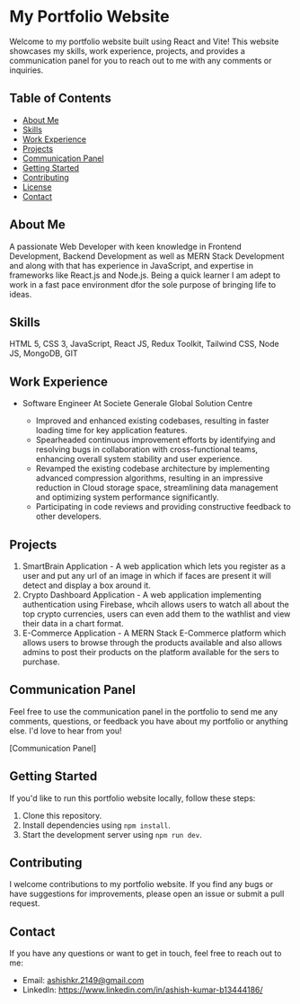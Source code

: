 # My Portfolio Website

Welcome to my portfolio website built using React and Vite! This website showcases my skills, work experience, projects, and provides a communication panel for you to reach out to me with any comments or inquiries.

## Table of Contents
- [About Me](#about-me)
- [Skills](#skills)
- [Work Experience](#work-experience)
- [Projects](#projects)
- [Communication Panel](#communication-panel)
- [Getting Started](#getting-started)
- [Contributing](#contributing)
- [License](#license)
- [Contact](#contact)

## About Me
A passionate Web Developer with keen knowledge in Frontend Development, Backend Development as well as MERN Stack Development and along with that has experience in JavaScript, and expertise in frameworks like React.js and Node.js. Being a quick learner I am adept to work in a fast pace environment dfor the sole purpose of bringing life to ideas.

## Skills
HTML 5, CSS 3, JavaScript, React JS, Redux Toolkit, Tailwind CSS, Node JS, MongoDB, GIT

## Work Experience
- Software Engineer At Societe Generale Global Solution Centre

  * Improved and enhanced existing codebases, resulting in faster loading time for key application features.
  * Spearheaded continuous improvement efforts by identifying and resolving bugs in collaboration with cross-functional teams, enhancing overall system stability and user experience.
  * Revamped the existing codebase architecture by implementing advanced compression algorithms, resulting in an impressive reduction in Cloud storage space, streamlining data management and optimizing system performance significantly.
  * Participating in code reviews and providing constructive feedback to other developers.

## Projects
1. SmartBrain Application - A web application which lets you register as a user and put any url of an image in which if faces are present it will detect and display a box around it.
2. Crypto Dashboard Application - A web application implementing authentication using Firebase, whcih allows users to watch all about the top crypto currencies, users can even add them to the wathlist and view their data in a chart format.
3. E-Commerce Application - A MERN Stack E-Commerce platform which allows users to browse through the products available and also allows admins to post their products on the platform available for the sers to purchase.

## Communication Panel
Feel free to use the communication panel in the portfolio to send me any comments, questions, or feedback you have about my portfolio or anything else. I'd love to hear from you!

[Communication Panel]

## Getting Started
If you'd like to run this portfolio website locally, follow these steps:
1. Clone this repository.
2. Install dependencies using `npm install`.
3. Start the development server using `npm run dev`.

## Contributing
I welcome contributions to my portfolio website. If you find any bugs or have suggestions for improvements, please open an issue or submit a pull request.


## Contact
If you have any questions or want to get in touch, feel free to reach out to me:
- Email: ashishkr.2149@gmail.com
- LinkedIn: https://www.linkedin.com/in/ashish-kumar-b13444186/
